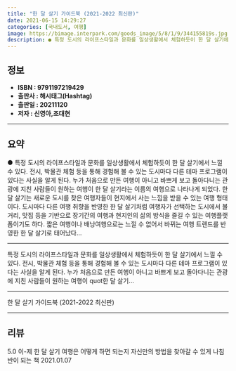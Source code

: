 ```yaml
---
title: "한 달 살기 가이드북 (2021-2022 최신판)"
date: 2021-06-15 14:29:27
categories: [국내도서, 여행]
image: https://bimage.interpark.com/goods_image/5/8/1/9/344155819s.jpg
description: ● 특정 도시의 라이프스타일과 문화를 일상생활에서 체험하듯이 한 달 살기에서 느낄 수 있다. 전시, 박물관 체험 등을 통해 경험해 볼 수 있는 도시마다 다른 테마 프로그램이 있다는 사실을 알게 된다. 누가 처음으로 만든 여행이 아니고 바쁘게 보고 돌아다니는 관광에 지친 사람들이 원하는
---
```


## **정보**

- **ISBN : 9791197219429**
- **출판사 : 해시태그(Hashtag)**
- **출판일 : 20211120**
- **저자 : 신영아,조대현**

------



## **요약**

●  특정 도시의 라이프스타일과 문화를 일상생활에서 체험하듯이 한 달 살기에서 느낄 수 있다. 전시, 박물관 체험 등을 통해 경험해 볼 수 있는 도시마다 다른 테마 프로그램이 있다는 사실을 알게 된다. 누가 처음으로 만든 여행이 아니고 바쁘게 보고 돌아다니는 관광에 지친 사람들이 원하는 여행이 한 달 살기라는 이름의 여행으로 나타나게 되었다. 한 달 살기는 새로운 도시를 찾은 여행자들이 현지에서 사는 느낌을 받을 수 있는 여행 형태이다. 도시마다 다른 여행 취향을 반영한 한 달 살기처럼 여행자가 선택하는 도시에서 볼거리, 맛집 등을 기반으로 장기간의 여행과 현지인의 삶의 방식을 즐길 수 있는 여행플랫폼이기도 하다. 짧은 여행이나 배낭여행으로는 느낄 수 없어서 바뀌는 여행 트렌드를 반영한 한 달 살기로 태어났다...

------

특정 도시의 라이프스타일과 문화를 일상생활에서 체험하듯이 한 달 살기에서 느낄 수 있다. 전시, 박물관 체험 등을 통해 경험해 볼 수 있는 도시마다 다른 테마 프로그램이 있다는 사실을 알게 된다. 누가 처음으로 만든 여행이 아니고 바쁘게 보고 돌아다니는 관광에 지친 사람들이 원하는 여행이 quot한 달 살기... 

------


한 달 살기 가이드북 (2021-2022 최신판) 

------


## **리뷰** 

5.0 이-제 한 달 살기 여행은 어떻게 하면 되는지 자신만의 방법을 찾아갈 수 있게 나침반이 되는 책 2021.01.07 <br/>